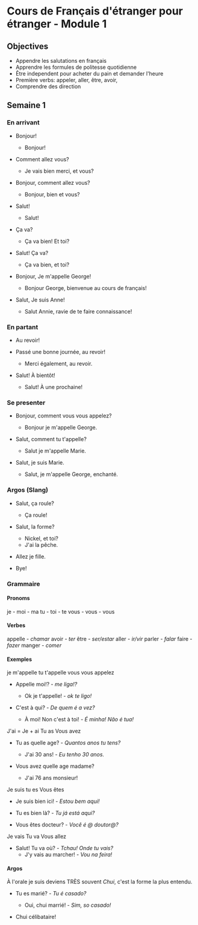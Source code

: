 
# Cours de Français d'étranger pour étranger - Module 1

## Objectives

* Appendre les salutations en français
* Apprendre les formules de politesse quotidienne
* Être independent pour acheter du pain et demander l'heure
* Première verbs: appeler, aller, être, avoir,
* Comprendre des direction

## Semaine 1

### En arrivant

- Bonjour!
  - Bonjour!

- Comment allez vous?
  - Je vais bien merci, et vous?

- Bonjour, comment allez vous?
  - Bonjour, bien et vous?
  
- Salut!
  - Salut!

- Ça va?
  - Ça va bien! Et toi?

- Salut! Ça va?
  - Ça va bien, et toi?
  
- Bonjour, Je m'appelle George!
  - Bonjour George, bienvenue au cours de français!

- Salut, Je suis Anne!
  - Salut Annie, ravie de te faire connaissance!

### En partant

- Au revoir!

- Passé une bonne journée, au revoir!
  - Merci également, au revoir.

- Salut! À bientôt!
  - Salut! À une prochaine!


### Se presenter

- Bonjour, comment vous vous appelez?
  - Bonjour je m'appelle George.

- Salut, comment tu t'appelle?
  - Salut je m'appelle Marie.

- Salut, je suis Marie.
  - Salut, je m'appelle George, enchanté.

### Argos (Slang)

- Salut, ça roule?
  - Ça roule!

- Salut, la forme?
  - Nickel, et toi?
  - J'ai la pêche.

- Allez je fille.

- Bye!  
  
### Grammaire

#### Pronoms

je - moi - ma
tu - toi - te
vous - vous - vous

#### Verbes

appelle - *chamar*
avoir - *ter*
être - *ser/estar*
aller - *ir/vir*
parler - *falar*
faire - *fazer*
manger - *comer*

#### Exemples

je m'appelle
tu t'appelle
vous vous appelez

- Appelle moi!? - *me liga!?*
  - Ok je t'appelle! - *ok te ligo!*

- C'est à qui? - *De quem é a vez?*
  - À moi! Non c'est à toi! - *É minha! Não é tua!*

J'ai = Je + ai
Tu as
Vous avez

- Tu as quelle age? - *Quantos anos tu tens?*
  - J'ai 30 ans! - *Eu tenho 30 anos.*

- Vous avez quelle age madame?
  - J'ai 76 ans monsieur!

Je suis
tu es
Vous êtes

- Je suis bien ici! - *Estou bem aqui!*

- Tu es bien là? - *Tu já está aqui?*

- Vous êtes docteur? - *Você é @ doutor@?*

Je vais
Tu va
Vous allez

- Salut! Tu va où? - *Tchau! Onde tu vais?*
  - J'y vais au marcher! - *Vou na feira!*


#### Argos

À l'orale je suis deviens TRÈS souvent *Chui*, c'est 
la forme la plus entendu.


- Tu es marié? - *Tu é casado?*
  - Oui, chui marrié! - *Sim, so casado!*

- Chui célibataire!
